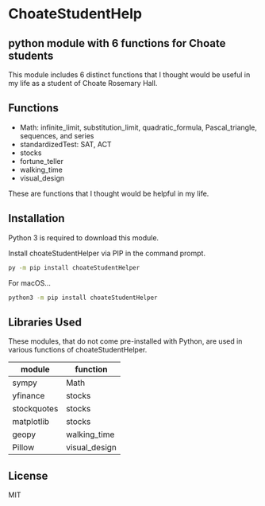 # ChoateStudentHelp
## python module with 6 functions for Choate students


This module includes 6 distinct functions that I thought would be useful in my life as a student of Choate Rosemary Hall.


## Functions

- Math: infinite_limit, substitution_limit, quadratic_formula, Pascal_triangle, sequences, and series 
- standardizedTest: SAT, ACT
- stocks
- fortune_teller
- walking_time
- visual_design

These are functions that I thought would be helpful in my life.


## Installation

Python 3 is required to download this module.

Install choateStudentHelper via PIP in the command prompt.

```sh
py -m pip install choateStudentHelper
```

For macOS...

```sh
python3 -m pip install choateStudentHelper
```

## Libraries Used

These modules, that do not come pre-installed with Python, are used in various functions of choateStudentHelper.

| module | function |
| ------ | ------ |
| sympy | Math |
| yfinance | stocks |
| stockquotes | stocks |
| matplotlib | stocks |
| geopy | walking_time |
| Pillow | visual_design |


## License

MIT


